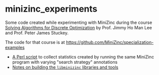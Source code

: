# minizinc_experiments

Some code created while experimenting with MiniZinc during the course [Solving Algorithms for Discrete Optimization](https://www.coursera.org/learn/solving-algorithms-discrete-optimization) by Prof. Jimmy Ho Man Lee and Prof. Peter James Stuckey.

The code for that course is at https://github.com/MiniZinc/specialization-examples

- [A Perl script](https://github.com/dtonhofer/minizinc_experiments/tree/main/stats_collection) to collect statistics created by running the same MiniZinc program with varying "search strategy" annotations
- [Notes on building the `libminizinc` libraries and tools](https://github.com/dtonhofer/minizinc_experiments/tree/main/building_minizinc)
